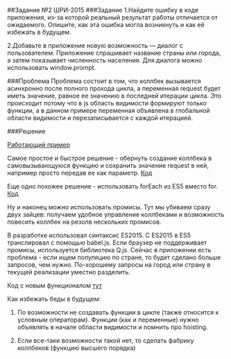 ##Задание №2 ШРИ-2015
###Задание
1.Найдите ошибку в коде приложения, из-за которой реальный результат работы отличается от ожидаемого.
Опишите, как эта ошибка могла возникнуть и как её избежать в будущем.

2.Добавьте в приложение новую возможность — диалог с пользователем.
Приложение спрашивает название страны или города, а затем показывает численность населения. Для диалога можно использовать window.prompt.

###Проблема
Проблема состоит в том, что коллбек вызывается асинхронно после полного прохода цикла, а переменная request будет иметь значение,
равное ее значению в последней итерации цикла. Это происходит потому что в js область видимости формируют только функции,
а в данном примере переменная объявлена в глобальной области видимости и перезаписывается с каждой итерацией.

###Решение

[Работающий пример](http://dmitrydorofeev.ru/shri/2/)

Самое простое и быстрое решение - обернуть создание коллбека в самовызывающуюся функцию и сохранить значение request в ней,
например просто передав ее как параметр. [Код](https://github.com/DmitryDorofeev/population/blob/simple-solution/shri.js)

Еще одно похожее решение - использовать forEach из ES5 вместо for. [Код](https://github.com/DmitryDorofeev/population/blob/foreach/shri.js)

Ну и наконец можно использовать промисы. Тут мы убиваем сразу двух зайцев: получаем удобное управление коллбеками и возможность повесить
коллбек на резолв нескольких промисов.

В разработке использовал синтаксис ES2015. С ES2015 в ES5 транслировал с помощью babel.js. Если браузер не поддерживает промисы,
используется библиотека Q.js. Сейчас в приложении есть проблема - если ищем популяцию по стране, то будет сделано больше запросов, чем нужно.
По-хорошему запросы на город или страну в текущей реализации уместно разделить.

Код с новым функционалом [тут](https://github.com/DmitryDorofeev/population/blob/master/shri.js)

Как избежать беды в будущем:

1. По возможности не создавать функции в цикле (также относится к условным операторам). Функции (как и переменные) нужно
объявлять в начале области видимости и помнить про hoisting.

2. Если все-таки возможности такой нет, то сделать фабрику коллбеков (функцию высшего порядка)
